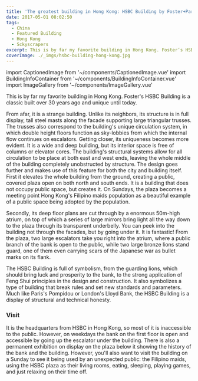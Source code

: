 ```yaml
---
title: 'The greatest building in Hong Kong: HSBC Building by Foster+Partners'
date: 2017-05-01 08:02:50
tags:
  - China
  - Featured Building
  - Hong Kong
  - Sckyscrapers
excerpt: This is by far my favorite building in Hong Kong. Foster’s HSBC Building is a classic built over 30 years ago and unique until today.
coverImage: ./_imgs/hsbc-building-hong-kong.jpg
---
```

import CaptionedImage from '~/components/CaptionedImage.vue'
import BuildingInfoContainer from '~/components/BuildingInfoContainer.vue'
import ImageGallery from '~/components/ImageGallery.vue'

This is by far my favorite building in Hong Kong. Foster's HSBC Building is a classic built over 30 years ago and unique until today.

<captioned-image alt="HSBC Building among Central's high-rises" caption="HSBC Building among Central's high-rises" imgFile="v1553067178/blog/170501-hsbc/170408-060523-CN-Hong-Kong.jpg" />

From afar, it is a strange building. Unlike its neighbors, its structure is in full display, tall steel masts along the facade supporting large triangular trusses. The trusses also correspond to the building's unique circulation system, in which double height floors function as sky-lobbies from which the internal flow continues on escalators. Getting closer, its uniqueness becomes more evident. It is a wide and deep building, but its interior space is free of columns or elevator cores. The building's structural systems allow for all circulation to be place at both east and west ends, leaving the whole middle of the building completely unobstructed by structure. The design goes further and makes use of this feature for both the city and building itself. First it elevates the whole building from the ground, creating a public, covered plaza open on both north and south ends. It is a building that does not occupy public space, but creates it. On Sundays, the plaza becomes a meeting point Hong Kong's Filipino maids population as a beautiful example of a public space being adopted by the population.

<captioned-image alt="Covered plaza at the base of the HSBC Building" caption="Covered plaza and main public entrance at the base of the building" imgFile="v1553067132/blog/170501-hsbc/170407-134422-CN-Hong-Kong.jpg" />

Secondly, its deep floor plans are cut through by a enormous 50m-high atrium, on top of which a series of large mirrors bring light all the way down to the plaza through its transparent underbelly. You can peek into the building not through the facades, but by going under it. It is fantastic! From the plaza, two large escalators take you right into the atrium, where a public branch of the bank is open to the public, while two large bronze lions stand guard, one of them even carrying scars of the Japanese war as bullet marks on its flank.

<captioned-image alt="The HSBC Atrium" caption="The Atrium" imgFile="v1553067125/blog/170501-hsbc/170407-134718-CN-Hong-Kong.jpg" />

The HSBC Building is full of symbolism, from the guarding lions, which should bring luck and prosperity to the bank, to the strong application of Feng Shui principles in the design and construction. It also symbolizes a type of building that break rules and set new standards and parameters. Much like Paris's Pompidou or London's Lloyd Bank, the HSBC Building is a display of structural and technical honesty.

<image-gallery tag='hsbc-gallery' />

### Visit

It is the headquarters from HSBC in Hong Kong, so most of it is inaccessible to the public. However, on weekdays the bank on the first floor is open and accessible by going up the escalator under the building. There is also a permanent exhibition on display on the plaza below it showing the history of the bank and the building. However, you'll also want to visit the building on a Sunday to see it being used by an unexpected public: the Filipino maids, using the HSBC plaza as their living rooms, eating, sleeping, playing games, and just relaxing on their time off.

<building-info-container id=43 />
